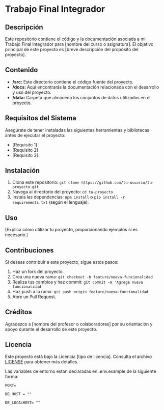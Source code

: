 # Trabajo Final Integrador

## Descripción

Este repositorio contiene el código y la documentación asociada a mi Trabajo Final Integrador para [nombre del curso o asignatura]. El objetivo principal de este proyecto es [breve descripción del propósito del proyecto].

## Contenido

- **/src:** Este directorio contiene el código fuente del proyecto.
- **/docs:** Aquí encontrarás la documentación relacionada con el desarrollo y uso del proyecto.
- **/data:** Carpeta que almacena los conjuntos de datos utilizados en el proyecto.

## Requisitos del Sistema

Asegúrate de tener instaladas las siguientes herramientas y bibliotecas antes de ejecutar el proyecto:

- [Requisito 1]
- [Requisito 2]
- [Requisito 3]

## Instalación

1. Clona este repositorio: `git clone https://github.com/tu-usuario/tu-proyecto.git`
2. Navega al directorio del proyecto: `cd tu-proyecto`
3. Instala las dependencias: `npm install` o `pip install -r requirements.txt` (según el lenguaje).

## Uso

[Explica cómo utilizar tu proyecto, proporcionando ejemplos si es necesario.]

## Contribuciones

Si deseas contribuir a este proyecto, sigue estos pasos:

1. Haz un fork del proyecto.
2. Crea una nueva rama: `git checkout -b feature/nueva-funcionalidad`
3. Realiza tus cambios y haz commit: `git commit -m 'Agrega nueva funcionalidad'`
4. Haz push a la rama: `git push origin feature/nueva-funcionalidad`
5. Abre un Pull Request.

## Créditos

Agradezco a [nombre del profesor o colaboradores] por su orientación y apoyo durante el desarrollo de este proyecto.

## Licencia

Este proyecto está bajo la Licencia [tipo de licencia]. Consulta el archivo [LICENSE](LICENSE) para obtener más detalles.


Las variables de entorno estan declaradas en .env.example de la siguiente forma:

``````
PORT=

DB_HOST = ""

DB_LOCALHOST= ""

``````